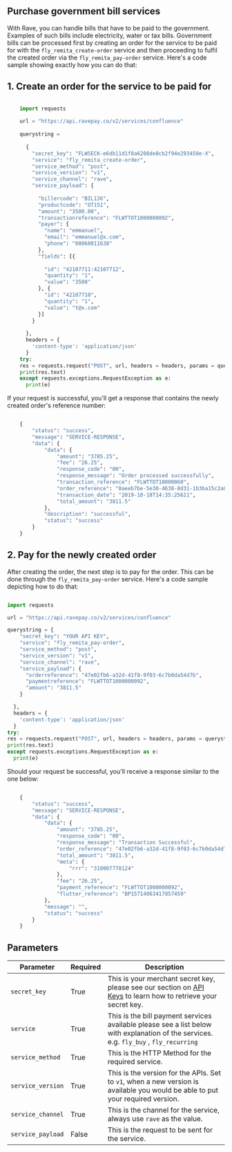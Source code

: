 ## Purchase government bill services

With Rave, you can handle bills that have to be paid to the government. Examples of such bills include electricity, water or tax bills. Government bills can be processed first by creating an order for the service to be paid for with the  `fly_remita_create-order`  service and then proceeding to fulfil the created order via the  `fly_remita_pay-order`  service. Here's a code sample showing exactly how you can do that:

##  1.  Create an order for the service to be paid for

```python

    import requests
    
    url = "https://api.ravepay.co/v2/services/confluence"
    
    querystring =
    
      {
        "secret_key": "FLWSECK-e6db11d1f8a6208de8cb2f94e293450e-X",
        "service": "fly_remita_create-order",
        "service_method": "post",
        "service_version": "v1",
        "service_channel": "rave",
        "service_payload": {
    
          "billercode": "BIL136",
          "productcode": "OT151",
          "amount": "3500.00",
          "transactionreference": "FLWTTOT1000000092",
          "payer": {
            "name": "emmanuel",
            "email": "emmanuel@x.com",
            "phone": "08060811638"
          },
          "fields": [{
    
            "id": "42107711:42107712",
            "quantity": "1",
            "value": "3500"
          }, {
            "id": "42107710",
            "quantity": "1",
            "value": "t@x.com"
          }]
        }
    
      },
      headers = {
        'content-type': 'application/json'
      }
    try:
    res = requests.request("POST", url, headers = headers, params = querystring)
    print(res.text)
    except requests.exceptions.RequestException as e:
      print(e)

```

If your request is successful, you'll get a response that contains the newly created order's reference number:

```python

    {
        "status": "success",
        "message": "SERVICE-RESPONSE",
        "data": {
            "data": {
                "amount": "3785.25",
                "fee": "26.25",
                "response_code": "00",
                "response_message": "Order processed successfully",
                "transaction_reference": "FLWTTOT10000060",
                "order_reference": "8aeeb7be-5e30-4638-8d31-1b3ba15c2a03",
                "transaction_date": "2019-10-18T14:35:25611",
                "total_amount": "3811.5"
            },
            "description": "successful",
            "status": "success"
        }
    }

```

## 2.  Pay for the newly created order

After creating the order, the next step is to pay for the order. This can be done through the  `fly_remita_pay-order`  service. Here's a code sample depicting how to do that:

```python

import requests

url = "https://api.ravepay.co/v2/services/confluence"

querystring = {
    "secret_key": "YOUR API KEY",
    "service": "fly_remita_pay-order",
    "service_method": "post",
    "service_version": "v1",
    "service_channel": "rave",
    "service_payload": {
      "orderreference": "47e02fb6-a32d-41f8-9f03-6c7b0da54d7b",
      "paymentreference": "FLWTTOT1000000092",
      "amount": "3811.5"
    }

  },
  headers = {
    'content-type': 'application/json'
  }
try:
res = requests.request("POST", url, headers = headers, params = querystring)
print(res.text)
except requests.exceptions.RequestException as e:
  print(e)
```

Should your request be successful, you'll receive a response similar to the one below:

```python

    {
        "status": "success",
        "message": "SERVICE-RESPONSE",
        "data": {
            "data": {
                "amount": "3785.25",
                "response_code": "00",
                "response_message": "Transaction Successful",
                "order_reference": "47e02fb6-a32d-41f8-9f03-6c7b0da54d7b",
                "total_amount": "3811.5",
                "meta": {
                    "rrr": "310007778124"
                },
                "fee": "26.25",
                "payment_reference": "FLWTTOT1000000092",
                "flutter_reference": "BP15714063417857459"
            },
            "message": "",
            "status": "success"
        }
    }

```

## Parameters

| Parameter 	| Required 	| Description 	|
|-------------------	|----------	|-------------------------------------------------------------------------------------------------------------------------------------------------------------------------------	|
| `secret_key` 	| True 	| This is your merchant secret key, please see our section on [API Keys](https://developer.flutterwave.com/reference-link/api-keys-1) to learn how to retrieve your secret key. 	|
| `service` 	| True 	| This is the bill payment services available please see a list below with explanation of the services. e.g. `fly_buy` , `fly_recurring` 	|
| `service_method` 	| True 	| This is the HTTP Method for the required service. 	|
| `service_version` 	| True 	| This is the version for the APIs. Set to `v1`, when a new version is available you would be able to put your required version. 	|
| `service_channel` 	| True 	| This is the channel for the service, always use `rave` as the value. 	|
| `service_payload` 	| False 	| This is the request to be sent for the service. 	|
